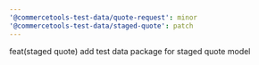 ```yaml
---
'@commercetools-test-data/quote-request': minor
'@commercetools-test-data/staged-quote': patch
---
```


feat(staged quote) add test data package for staged quote model
